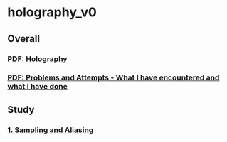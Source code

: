 # holography_v0

## Overall
### [PDF: Holography](_README/Holography.pdf)
### [PDF: Problems and Attempts - What I have encountered and what I have done](_README/Problems_attempts.pdf)

## Study
### [1. Sampling and Aliasing](_README/Sampling_aliasing.pdf)